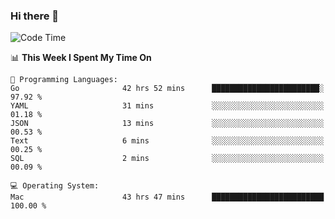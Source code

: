 ### Hi there 👋

<!--
**CrazyCollin/crazycollin** is a ✨ _special_ ✨ repository because its `README.md` (this file) appears on your GitHub profile.

Here are some ideas to get you started:

- 🔭 I’m currently working on ...
- 🌱 I’m currently learning ...
- 👯 I’m looking to collaborate on ...
- 🤔 I’m looking for help with ...
- 💬 Ask me about ...
- 📫 How to reach me: ...
- 😄 Pronouns: ...
- ⚡ Fun fact: ...
-->

<!--START_SECTION:waka-->
![Code Time](http://img.shields.io/badge/Code%20Time-3%2C121%20hrs%2055%20mins-blue)

📊 **This Week I Spent My Time On** 

```text
💬 Programming Languages: 
Go                       42 hrs 52 mins      ████████████████████████░   97.92 % 
YAML                     31 mins             ░░░░░░░░░░░░░░░░░░░░░░░░░   01.18 % 
JSON                     13 mins             ░░░░░░░░░░░░░░░░░░░░░░░░░   00.53 % 
Text                     6 mins              ░░░░░░░░░░░░░░░░░░░░░░░░░   00.25 % 
SQL                      2 mins              ░░░░░░░░░░░░░░░░░░░░░░░░░   00.09 % 

💻 Operating System: 
Mac                      43 hrs 47 mins      █████████████████████████   100.00 % 
```


<!--END_SECTION:waka-->
